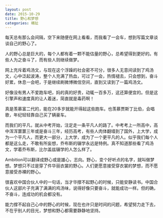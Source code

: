 ```yaml
---
layout: post
date: 2015-10-29
title: 野心和梦想
categories: 瞎扯
---
```


每天总有那么会间隔，空下来随便在网上看看，而我看了一会车，想到写篇文章谈谈自己的野心了。

人的野心总是巨大的，每个人都有着一颗不能估量的野心，总希望得到更好的。有些人为之奋斗了，而有些人则继续做梦。

网上充斥着鸡汤文，与现在这个浮躁的社会密不可分，很多人无意间读到了鸡汤文，心中泛起波涛，整个人充满了热血，可过了一会，热情褪去，只会想到，奋斗好累，休息一会吧，于是继续刷微博微信空间，直到又读到了一篇鸡汤文。

好像没有男人不爱跑车吧，妈的真的好贵，动辄一百多万，这还算便宜的。但是这引擎声和速度真的让人着迷，简直就是毒药啊！

真是羡慕富二代的，能在20多岁就能开得起这些跑车。也羡慕贾斯丁比伯，会唱歌，年纪轻轻靠自己买了辆豪车。

而我们的平凡，就从中考开始，注定走一条平凡人的路了。中考考上一所高中，高中浑浑噩噩三年或是奋斗三年，经历高考，有些人肉体翻墙到了国外，上大学，成为一个平凡人，而更大一部分，上大学，成为了一个更平凡的人。似乎我们每个人都是这么走，不敢有所妄想，乔布斯的辍学永远是特例。真不知道那些看了鸡汤文，学着乔布斯，比尔盖兹辍学的人怎么样了。

Ambition可以翻译成野心或是雄心，志向。野心，变个好听点的名字，就叫做梦想。梦想只不过是穿了件华丽衣裳的野心。人们更愿意接受穿衣裳的梦想，而不愿意接受赤裸的野心。

很喜欢中国合伙人中的一句话，当才华撑不起野心的时候，只能安静读书。中国合伙人这部片子充满了满满的鸡汤味，说得好像只要奋斗，就能成功一样。但的确，不奋斗，连成功的机会都没有。

能力撑不起自己心中的野心的时候，现在也许只是时间的问题，希望努力走下去，不在乎别人的目光，梦想和野心都需要静静地坚持。
